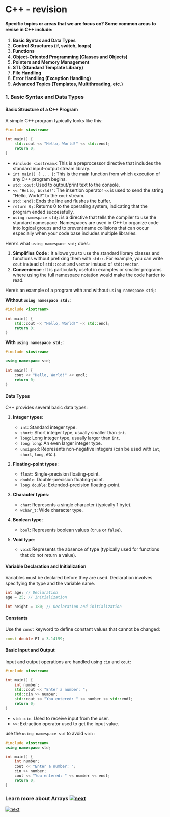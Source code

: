 # C++ - revision

#### Specific topics or areas that we are focus on? Some common areas to revise in C++ include:

1. **Basic Syntax and Data Types**
2. **Control Structures (if, switch, loops)**
3. **Functions**
4. **Object-Oriented Programming (Classes and Objects)**
5. **Pointers and Memory Management**
6. **STL (Standard Template Library)**
7. **File Handling**
8. **Error Handling (Exception Handling)**
9. **Advanced Topics (Templates, Multithreading, etc.)**

### 1. Basic Syntax and Data Types

#### Basic Structure of a C++ Program

A simple C++ program typically looks like this:

```cpp
#include <iostream>

int main() {
    std::cout << "Hello, World!" << std::endl;
    return 0;
}
```

- `#include <iostream>`: This is a preprocessor directive that includes the standard input-output stream library.
- `int main() { ... }`: This is the main function from which execution of any C++ program begins.
- `std::cout`: Used to output/print text to the console.
- `<< "Hello, World!"`: The insertion operator `<<` is used to send the string "Hello, World!" to the `cout` stream.
- `std::endl`: Ends the line and flushes the buffer.
- `return 0;`: Returns 0 to the operating system, indicating that the program ended successfully.
- `using namespace std;`: is a directive that tells the compiler to use the standard namespace. Namespaces are used in C++ to organize code into logical groups and to prevent name collisions that can occur especially when your code base includes multiple libraries.

Here’s what `using namespace std;` does:

1. **Simplifies Code** : It allows you to use the standard library classes and functions without prefixing them with `std::`. For example, you can write `cout` instead of `std::cout` and `vector` instead of `std::vector`.
2. **Convenience** : It is particularly useful in examples or smaller programs where using the full namespace notation would make the code harder to read.

Here’s an example of a program with and without `using namespace std;`:

**Without `using namespace std;`:**

```cpp
#include <iostream>

int main() {
    std::cout << "Hello, World!" << std::endl;
    return 0;
}
```

**With `using namespace std;`:**

```cpp
#include <iostream>

using namespace std;

int main() {
    cout << "Hello, World!" << endl;
    return 0;
}
```

#### Data Types

C++ provides several basic data types:

1. **Integer types**:

   - `int`: Standard integer type.
   - `short`: Short integer type, usually smaller than `int`.
   - `long`: Long integer type, usually larger than `int`.
   - `long long`: An even larger integer type.
   - `unsigned`: Represents non-negative integers (can be used with `int`, `short`, `long`, etc.).
2. **Floating-point types**:

   - `float`: Single-precision floating-point.
   - `double`: Double-precision floating-point.
   - `long double`: Extended-precision floating-point.
3. **Character types**:

   - `char`: Represents a single character (typically 1 byte).
   - `wchar_t`: Wide character type.
4. **Boolean type**:

   - `bool`: Represents boolean values (`true` or `false`).
5. **Void type**:

   - `void`: Represents the absence of type (typically used for functions that do not return a value).

#### Variable Declaration and Initialization

Variables must be declared before they are used. Declaration involves specifying the type and the variable name.

```cpp
int age; // Declaration
age = 25; // Initialization

int height = 180; // Declaration and initialization
```

#### Constants

Use the `const` keyword to define constant values that cannot be changed:

```cpp
const double PI = 3.14159;
```

#### Basic Input and Output

Input and output operations are handled using `cin` and `cout`:

```cpp
#include <iostream>

int main() {
    int number;
    std::cout << "Enter a number: ";
    std::cin >> number;
    std::cout << "You entered: " << number << std::endl;
    return 0;
}
```

- `std::cin`: Used to receive input from the user.
- `>>`: Extraction operator used to get the input value.

use the `using namespace std` to avoid `std::`

```cpp
#include <iostream>
using namespace std;

int main() {
    int number;
    cout << "Enter a number: ";
    cin >> number;
    cout << "You entered: " << number << endl;
    return 0;
}
```



### ****Learn more about Arrays   [![next](https://img.shields.io/badge/Click%20me%20%3E%3E-%238A2BE2.svg?logo=&logoColor=white)](./readme/ARRAY.md "array page")****



[![next](https://img.shields.io/badge/Next%20%3E%3E-%238A2BE2.svg?logo=&logoColor=white)](./readme/2.README.md "next page")
